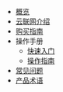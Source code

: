 
<!-- 请勿添加产品标题，标题行将由系统自动增加，名称将于您申请邮件提供的仓库名称一致 -->

* [概览](/ugn/README.md)
*   [云联网介绍](ugn/Document/Introduction.md)
*   [购买指南](ugn/Document/Purchase.md)
*  操作手册
   *  [快速入门](ugn/Document/Guide/Threshold.md)
   *  [操作指南](ugn/Document/Guide/Guide.md)
*  [常见问题](ugn/Document/Q&A.md)
* [产品术语](/ugn/Document/glossary.md)





